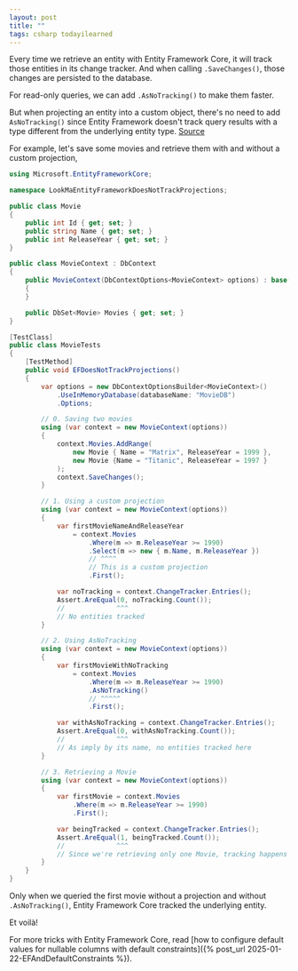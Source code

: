 ```yaml
---
layout: post
title: ""
tags: csharp todayilearned
---
```


Every time we retrieve an entity with Entity Framework Core, it will track those entities in its change tracker. And when calling `.SaveChanges()`, those changes are persisted to the database.

For read-only queries, we can add `.AsNoTracking()` to make them faster.

But when projecting an entity into a custom object, there's no need to add `AsNoTracking()` since Entity Framework doesn't track query results with a type different from the underlying entity type. [Source](https://learn.microsoft.com/en-us/ef/core/querying/tracking#tracking-and-custom-projections)

For example, let's save some movies and retrieve them with and without a custom projection,

```csharp
using Microsoft.EntityFrameworkCore;

namespace LookMaEntityFrameworkDoesNotTrackProjections;

public class Movie
{
    public int Id { get; set; }
    public string Name { get; set; }
    public int ReleaseYear { get; set; }
}

public class MovieContext : DbContext
{
    public MovieContext(DbContextOptions<MovieContext> options) : base(options)
    {
    }

    public DbSet<Movie> Movies { get; set; }
}

[TestClass]
public class MovieTests
{
    [TestMethod]
    public void EFDoesNotTrackProjections()
    {
        var options = new DbContextOptionsBuilder<MovieContext>()
            .UseInMemoryDatabase(databaseName: "MovieDB")
            .Options;

        // 0. Saving two movies
        using (var context = new MovieContext(options))
        {
            context.Movies.AddRange(
                new Movie { Name = "Matrix", ReleaseYear = 1999 },
                new Movie {Name = "Titanic", ReleaseYear = 1997 }
            );
            context.SaveChanges();
        }

        // 1. Using a custom projection
        using (var context = new MovieContext(options))
        {
            var firstMovieNameAndReleaseYear
                = context.Movies
                    .Where(m => m.ReleaseYear >= 1990)
                    .Select(m => new { m.Name, m.ReleaseYear })
                    // ^^^^
                    // This is a custom projection
                    .First();

            var noTracking = context.ChangeTracker.Entries();
            Assert.AreEqual(0, noTracking.Count());
            //             ^^^
            // No entities tracked
        }

        // 2. Using AsNoTracking
        using (var context = new MovieContext(options))
        {
            var firstMovieWithNoTracking
                = context.Movies
                    .Where(m => m.ReleaseYear >= 1990)
                    .AsNoTracking()
                    // ^^^^^
                    .First();

            var withAsNoTracking = context.ChangeTracker.Entries();
            Assert.AreEqual(0, withAsNoTracking.Count());
            //             ^^^
            // As imply by its name, no entities tracked here
        }

        // 3. Retrieving a Movie
        using (var context = new MovieContext(options))
        {
            var firstMovie = context.Movies
                .Where(m => m.ReleaseYear >= 1990)
                .First();

            var beingTracked = context.ChangeTracker.Entries();
            Assert.AreEqual(1, beingTracked.Count());
            //             ^^^
            // Since we're retrieving only one Movie, tracking happens here
        }
    }
}
```

Only when we queried the first movie without a projection and without `.AsNoTracking()`, Entity Framework Core tracked the underlying entity.

Et voilà!

For more tricks with Entity Framework Core, read [how to configure default values for nullable columns with default constraints]({% post_url 2025-01-22-EFAndDefaultConstraints %}).
